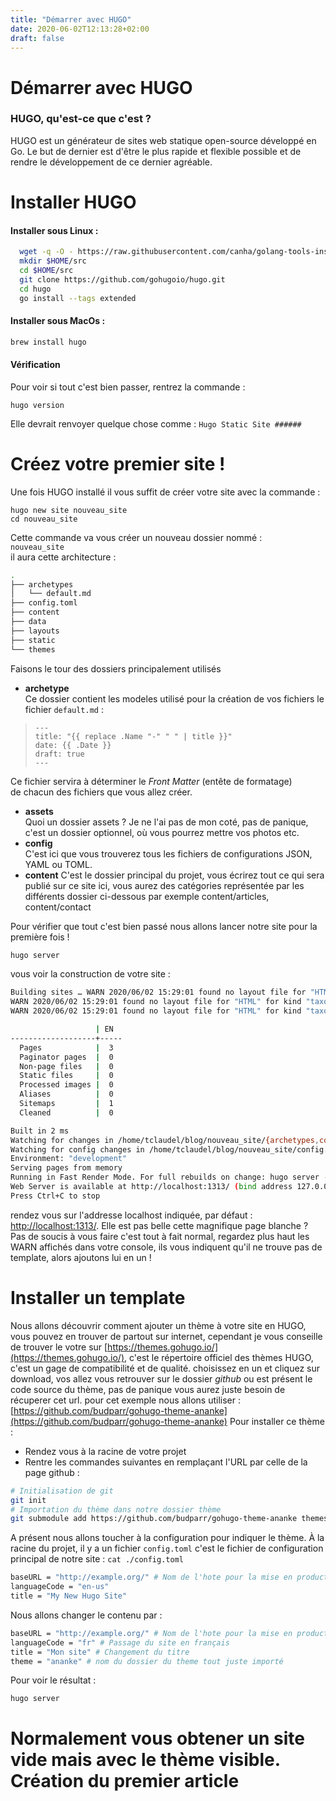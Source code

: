 ```yaml
---
title: "Démarrer avec HUGO"
date: 2020-06-02T12:13:28+02:00
draft: false
---
```


# Démarrer avec HUGO

### HUGO, qu'est-ce que c'est ?

HUGO est un générateur de sites web statique open-source développé en Go. 
Le but de dernier est d'être le plus rapide et flexible possible et de rendre le 
développement de ce dernier agréable.


Installer HUGO
==
#### Installer sous Linux :
```bash
  wget -q -O - https://raw.githubusercontent.com/canha/golang-tools-install-script/master/goinstall.sh | bash
  mkdir $HOME/src
  cd $HOME/src
  git clone https://github.com/gohugoio/hugo.git
  cd hugo
  go install --tags extended
```

#### Installer sous MacOs :
```bash
brew install hugo
```

#### Vérification  
Pour voir si tout c'est bien passer, rentrez la commande : 
```
hugo version
```
Elle devrait renvoyer quelque chose comme : `Hugo Static Site ######`

Créez votre premier site !
==
Une fois HUGO installé il vous suffit de créer votre site avec la commande : 
```
hugo new site nouveau_site
cd nouveau_site
```
Cette commande va vous créer un nouveau dossier nommé :  
`nouveau_site`  
il aura cette architecture :  
```bash
.
├── archetypes
│   └── default.md
├── config.toml
├── content
├── data
├── layouts
├── static
└── themes
```
Faisons le tour des dossiers principalement utilisés
- **archetype**  
Ce dossier contient les modeles utilisé pour la création de vos fichiers
le fichier `default.md` : 
> ```
> ---
> title: "{{ replace .Name "-" " " | title }}"
> date: {{ .Date }}
> draft: true
> ---
> ```
Ce fichier servira à déterminer le *Front Matter* (entête de formatage)  
de chacun des fichiers que vous allez créer.
- **assets**  
Quoi un dossier assets ? Je ne l'ai pas de mon coté, pas de panique, c'est un dossier
optionnel, où vous pourrez mettre vos photos etc.
- **config**  
C'est ici que vous trouverez tous les fichiers de configurations JSON, YAML ou TOML.
- **content**
C'est le dossier principal du projet, vous écrirez tout ce qui sera publié sur ce site ici, 
vous aurez des catégories représentée par les différents dossier ci-dessous par exemple content/articles, 
content/contact

Pour vérifier que tout c'est bien passé nous allons lancer notre site pour la première fois !  
```bash
hugo server
```
vous voir la construction de votre site :
```bash
Building sites … WARN 2020/06/02 15:29:01 found no layout file for "HTML" for kind "home": You should create a template file which matches Hugo Layouts Lookup Rules for this combination.
WARN 2020/06/02 15:29:01 found no layout file for "HTML" for kind "taxonomyTerm": You should create a template file which matches Hugo Layouts Lookup Rules for this combination.
WARN 2020/06/02 15:29:01 found no layout file for "HTML" for kind "taxonomyTerm": You should create a template file which matches Hugo Layouts Lookup Rules for this combination.

                   | EN  
-------------------+-----
  Pages            |  3  
  Paginator pages  |  0  
  Non-page files   |  0  
  Static files     |  0  
  Processed images |  0  
  Aliases          |  0  
  Sitemaps         |  1  
  Cleaned          |  0  

Built in 2 ms
Watching for changes in /home/tclaudel/blog/nouveau_site/{archetypes,content,data,layouts,static}
Watching for config changes in /home/tclaudel/blog/nouveau_site/config.toml
Environment: "development"
Serving pages from memory
Running in Fast Render Mode. For full rebuilds on change: hugo server --disableFastRender
Web Server is available at http://localhost:1313/ (bind address 127.0.0.1)
Press Ctrl+C to stop
```
rendez vous sur l'addresse localhost indiquée, par défaut : [http://localhost:1313/](http://localhost:1313/).
Elle est pas belle cette magnifique page blanche ? Pas de soucis à vous faire c'est tout à fait normal, regardez plus haut
les WARN affichés dans votre console, ils vous indiquent qu'il ne trouve pas de template, alors ajoutons lui en un !

Installer un template
==
Nous allons découvrir comment ajouter un thème à votre site en HUGO, vous pouvez en trouver de partout sur internet,
cependant je vous conseille de trouver le votre sur [https://themes.gohugo.io/](https://themes.gohugo.io/), c'est le 
répertoire officiel des thèmes HUGO, c'est un gage de compatibilité et de qualité. choisissez en un et cliquez sur
download, vos allez vous retrouver sur le dossier *github* ou est présent le code source du thème, pas de panique vous
aurez juste besoin de récuperer cet url.
pour cet exemple nous allons utiliser : [https://github.com/budparr/gohugo-theme-ananke](https://github.com/budparr/gohugo-theme-ananke)
Pour installer ce thème :
- Rendez vous à la racine de votre projet
- Rentre les commandes suivantes en remplaçant l'URL par celle de la page github : 
```bash
# Initialisation de git
git init
# Importation du thème dans notre dossier thème
git submodule add https://github.com/budparr/gohugo-theme-ananke themes/ananke
```
A présent nous allons toucher à la configuration pour indiquer le thème. À la racine du projet, il y a un fichier `config.toml`
c'est le fichier de configuration principal de notre site :  `cat ./config.toml`
```bash
baseURL = "http://example.org/" # Nom de l'hote pour la mise en production
languageCode = "en-us"
title = "My New Hugo Site"
```
Nous allons changer le contenu par : 
```bash
baseURL = "http://example.org/" # Nom de l'hote pour la mise en production
languageCode = "fr" # Passage du site en français
title = "Mon site" # Changement du titre
theme = "ananke" # nom du dossier du theme tout juste importé
```
Pour voir le résultat :
```bash
hugo server
```
Normalement vous obtener un site vide mais avec le thème visible.
Création du premier article
==















